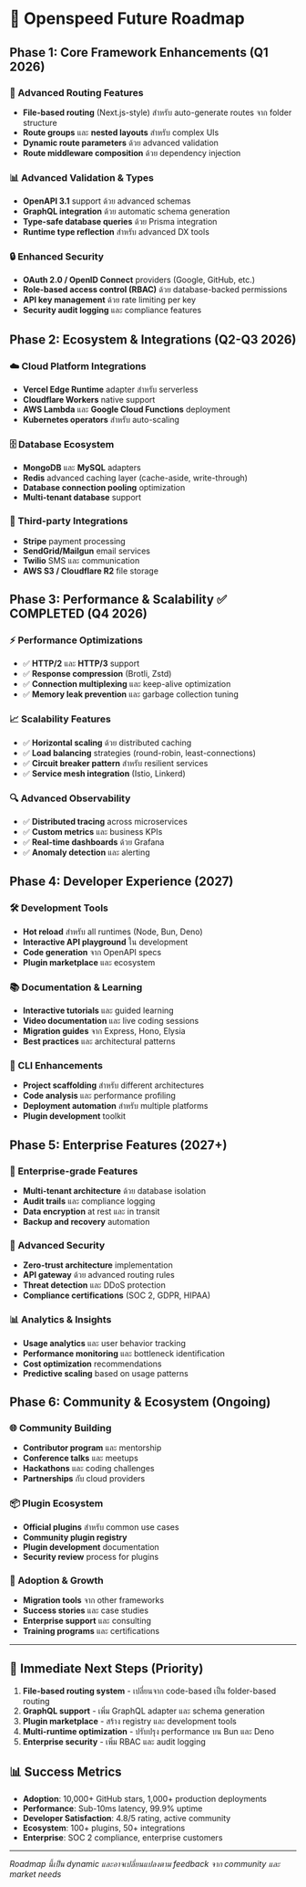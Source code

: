 # 🚀 Openspeed Future Roadmap

## Phase 1: Core Framework Enhancements (Q1 2026)

### 🔧 Advanced Routing Features
- **File-based routing** (Next.js-style) สำหรับ auto-generate routes จาก folder structure
- **Route groups** และ **nested layouts** สำหรับ complex UIs
- **Dynamic route parameters** ด้วย advanced validation
- **Route middleware composition** ด้วย dependency injection

### 📊 Advanced Validation & Types
- **OpenAPI 3.1** support ด้วย advanced schemas
- **GraphQL integration** ด้วย automatic schema generation
- **Type-safe database queries** ด้วย Prisma integration
- **Runtime type reflection** สำหรับ advanced DX tools

### 🔒 Enhanced Security
- **OAuth 2.0 / OpenID Connect** providers (Google, GitHub, etc.)
- **Role-based access control (RBAC)** ด้วย database-backed permissions
- **API key management** ด้วย rate limiting per key
- **Security audit logging** และ compliance features

## Phase 2: Ecosystem & Integrations (Q2-Q3 2026)

### ☁️ Cloud Platform Integrations
- **Vercel Edge Runtime** adapter สำหรับ serverless
- **Cloudflare Workers** native support
- **AWS Lambda** และ **Google Cloud Functions** deployment
- **Kubernetes operators** สำหรับ auto-scaling

### 🗄️ Database Ecosystem
- **MongoDB** และ **MySQL** adapters
- **Redis** advanced caching layer (cache-aside, write-through)
- **Database connection pooling** optimization
- **Multi-tenant database** support

### 🔌 Third-party Integrations
- **Stripe** payment processing
- **SendGrid/Mailgun** email services
- **Twilio** SMS และ communication
- **AWS S3 / Cloudflare R2** file storage

## Phase 3: Performance & Scalability ✅ COMPLETED (Q4 2026)

### ⚡ Performance Optimizations

- ✅ **HTTP/2** และ **HTTP/3** support
- ✅ **Response compression** (Brotli, Zstd)
- ✅ **Connection multiplexing** และ keep-alive optimization
- ✅ **Memory leak prevention** และ garbage collection tuning

### 📈 Scalability Features

- ✅ **Horizontal scaling** ด้วย distributed caching
- ✅ **Load balancing** strategies (round-robin, least-connections)
- ✅ **Circuit breaker pattern** สำหรับ resilient services
- ✅ **Service mesh integration** (Istio, Linkerd)

### 🔍 Advanced Observability

- ✅ **Distributed tracing** across microservices
- ✅ **Custom metrics** และ business KPIs
- ✅ **Real-time dashboards** ด้วย Grafana
- ✅ **Anomaly detection** และ alerting

## Phase 4: Developer Experience (2027)

### 🛠️ Development Tools
- **Hot reload** สำหรับ all runtimes (Node, Bun, Deno)
- **Interactive API playground** ใน development
- **Code generation** จาก OpenAPI specs
- **Plugin marketplace** และ ecosystem

### 📚 Documentation & Learning
- **Interactive tutorials** และ guided learning
- **Video documentation** และ live coding sessions
- **Migration guides** จาก Express, Hono, Elysia
- **Best practices** และ architectural patterns

### 🔧 CLI Enhancements
- **Project scaffolding** สำหรับ different architectures
- **Code analysis** และ performance profiling
- **Deployment automation** สำหรับ multiple platforms
- **Plugin development** toolkit

## Phase 5: Enterprise Features (2027+)

### 🏢 Enterprise-grade Features
- **Multi-tenant architecture** ด้วย database isolation
- **Audit trails** และ compliance logging
- **Data encryption** at rest และ in transit
- **Backup and recovery** automation

### 🔐 Advanced Security
- **Zero-trust architecture** implementation
- **API gateway** ด้วย advanced routing rules
- **Threat detection** และ DDoS protection
- **Compliance certifications** (SOC 2, GDPR, HIPAA)

### 📊 Analytics & Insights
- **Usage analytics** และ user behavior tracking
- **Performance monitoring** และ bottleneck identification
- **Cost optimization** recommendations
- **Predictive scaling** based on usage patterns

## Phase 6: Community & Ecosystem (Ongoing)

### 🌐 Community Building
- **Contributor program** และ mentorship
- **Conference talks** และ meetups
- **Hackathons** และ coding challenges
- **Partnerships** กับ cloud providers

### 📦 Plugin Ecosystem
- **Official plugins** สำหรับ common use cases
- **Community plugin registry**
- **Plugin development** documentation
- **Security review** process for plugins

### 🎯 Adoption & Growth
- **Migration tools** จาก other frameworks
- **Success stories** และ case studies
- **Enterprise support** และ consulting
- **Training programs** และ certifications

---

## 🎯 Immediate Next Steps (Priority)

1. **File-based routing system** - เปลี่ยนจาก code-based เป็น folder-based routing
2. **GraphQL support** - เพิ่ม GraphQL adapter และ schema generation
3. **Plugin marketplace** - สร้าง registry และ development tools
4. **Multi-runtime optimization** - ปรับปรุง performance บน Bun และ Deno
5. **Enterprise security** - เพิ่ม RBAC และ audit logging

## 📊 Success Metrics

- **Adoption**: 10,000+ GitHub stars, 1,000+ production deployments
- **Performance**: Sub-10ms latency, 99.9% uptime
- **Developer Satisfaction**: 4.8/5 rating, active community
- **Ecosystem**: 100+ plugins, 50+ integrations
- **Enterprise**: SOC 2 compliance, enterprise customers

---

*Roadmap นี้เป็น dynamic และอาจเปลี่ยนแปลงตาม feedback จาก community และ market needs*